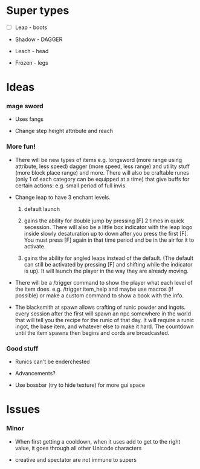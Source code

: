 
# **Super types**

- [ ] Leap - boots

- Shadow - DAGGER

- Leach - head

- Frozen - legs

  

##

  

# **Ideas**

### mage sword

- Uses fangs

- Change step height attribute and reach

  

### More fun!

  

- There will be new types of items e.g. longsword (more range using attribute, less speed) dagger (more speed, less range) and utility stuff (more block place range) and more. There will also be craftable runes (only 1 of each category can be equipped at a time) that give buffs for certain actions: e.g. small period of full invis.

  

- Change leap to have 3 enchant levels.

    1. default launch

    2. gains the ability for double jump by pressing [F] 2 times in quick secession. There will also be a little box indicator with the leap logo inside slowly desaturation up to down after you press the first [F]. You must press [F] again in that time period and be in the air for it to activate.

    3. gains the ability for angled leaps instead of the default. (The default can still be activated by pressing [F] and shifting while the indicator is up). It will launch the player in the way they are already moving.

  

- There will be a /trigger command to show the player what each level of the item does. e.g. /trigger item_help and maybe use macros (if possible) or make a custom command to show a book with the info.

  

- The blacksmith at spawn allows crafting of runic powder and ingots. every session after the first will spawn an npc somewhere in the world that will tell you the recipe for the runic of that day. It will require a runic ingot, the base item, and whatever else to make it hard. The countdown until the item spawns then begins and cords are broadcasted.

  

### Good stuff

  

- Runics can't be enderchested

- Advancements?

- Use bossbar (try to hide texture) for more gui space

  

##

  

# **Issues**

### Minor

- When first getting a cooldown, when it uses add to get to the right value, it goes through all other Unicode characters

- creative and spectator are not immune to supers